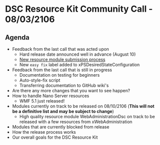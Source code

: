 # DSC Resource Kit Community Call - 08/03/2106
## Agenda
- Feedback from the last call that was acted upon
  - Hard release date announced well in advance (August 10)
  - [New resource module submission process](https://github.com/PowerShell/DscResources/blob/master/NewResourceModuleSubmissions.md)
  - New ```easy fix``` label added to xPSDesiredStateConfiguration
- Feedback from the last call that is still in progress
  - Documentation on testing for beginners
  - Auto-style-fix script
  - Transferring documentation to GitHub wiki's
- Are there any more changes that you want to see happen?
- How to handle Nano Server resources
  - WMF 5.1 just released!
- Modules currently on track to be released on 08/10/2106 (**This will not be a definitive list and may be subject to change**)
  - High quality resource module WebAdministrationDsc on track to be released with a few resources from xWebAdministration
- Modules that are currently blocked from release
- How the release process works
- Our overall goals for the DSC Resource Kit
